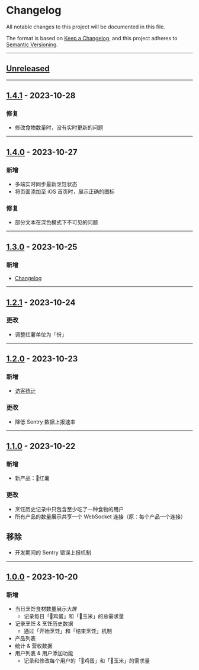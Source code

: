 # Changelog

All notable changes to this project will be documented in this file.

The format is based on [Keep a Changelog](https://keepachangelog.com/en/1.0.0/),
and this project adheres to [Semantic Versioning](https://semver.org/spec/v2.0.0.html).

---

## [Unreleased]

---

## [1.4.1] - 2023-10-28

### 修复

- 修改食物数量时，没有实时更新的问题

---

## [1.4.0] - 2023-10-27

### 新增

- 多端实时同步最新烹饪状态
- 将页面添加至 iOS 首页时，展示正确的图标

### 修复

- 部分文本在深色模式下不可见的问题

---

## [1.3.0] - 2023-10-25

### 新增

- [Changelog](/changelog)

---

## [1.2.1] - 2023-10-24

### 更改

- 调整红薯单位为「份」

---

## [1.2.0] - 2023-10-23

### 新增

- [访客统计](/analytics)

### 更改

- 降低 Sentry 数据上报速率

---

## [1.1.0] - 2023-10-22

### 新增

- 新产品：🍠红薯

### 更改

- 烹饪历史记录中只包含至少吃了一种食物的用户
- 所有产品的数量展示共享一个 WebSocket 连接（原：每个产品一个连接）

## 移除

- 开发期间的 Sentry 错误上报机制

---

## [1.0.0] - 2023-10-20

### 新增

- 当日烹饪食材数量展示大屏
  - 记录每日「🥚鸡蛋」和「🌽玉米」的总需求量
- 记录烹饪 & 烹饪历史数据
  - 通过「开始烹饪」和「结束烹饪」机制
- 产品列表
- 统计 & 营收数据
- 用户列表 & 用户添加功能
  - 记录和修改每个用户的「🥚鸡蛋」和「🥚玉米」的需求量

[unreleased]: https://github.com/muxinqi/breakfast_tracker/compare/v1.4.1...HEAD
[1.4.1]: https://github.com/muxinqi/breakfast_tracker/compare/v1.4.0...v1.4.1
[1.4.0]: https://github.com/muxinqi/breakfast_tracker/compare/v1.3.0...v1.4.0
[1.3.0]: https://github.com/muxinqi/breakfast_tracker/compare/v1.2.1...v1.3.0
[1.2.1]: https://github.com/muxinqi/breakfast_tracker/compare/v1.2.0...v1.2.1
[1.2.0]: https://github.com/muxinqi/breakfast_tracker/compare/v1.1.0...v1.2.0
[1.1.0]: https://github.com/muxinqi/breakfast_tracker/compare/v1.0.0...v1.1.0
[1.0.0]: https://github.com/muxinqi/breakfast_tracker/releases/tag/v1.0.0
